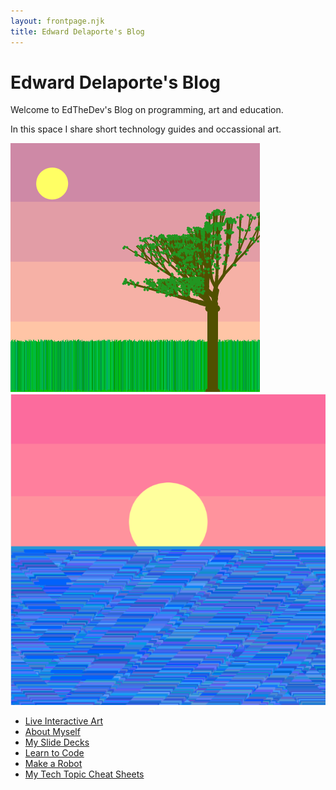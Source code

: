 ```yaml
---
layout: frontpage.njk
title: Edward Delaporte's Blog
---
```


# Edward Delaporte's Blog

Welcome to EdTheDev's Blog on programming, art and education.

In this space I share short technology guides and occassional art. 

<a href="/art/live">

![May 8 Sketch Preview](/img/art/tree3.PNG)
![May 2 Sketch Preview](/img/art/waves.PNG)

</a>

- [Live Interactive Art](/art/live)
- [About Myself](/me)
- [My Slide Decks](/slides)
- [Learn to Code](/learn2code)
- [Make a Robot](/robots)
- [My Tech Topic Cheat Sheets](https://github.com/edthedev/dotfiles/tree/master/cheatsheets)
